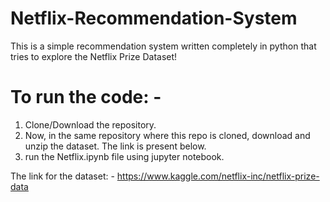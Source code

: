 # Netflix-Recommendation-System
This is a simple recommendation system written completely in python that tries to explore the Netflix Prize Dataset!

# To run the code: - 
1. Clone/Download the repository.
2. Now, in the same repository where this repo is cloned, download and unzip the dataset. The link is present below.
3. run the Netflix.ipynb file using jupyter notebook.

The link for the dataset: -
https://www.kaggle.com/netflix-inc/netflix-prize-data
